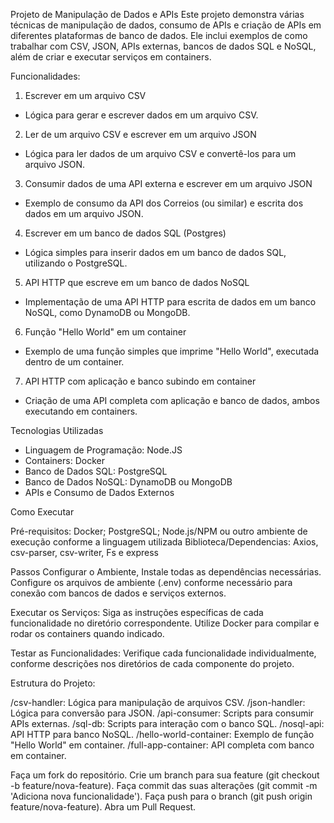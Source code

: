 Projeto de Manipulação de Dados e APIs
Este projeto demonstra várias técnicas de manipulação de dados, consumo de APIs e criação de APIs em diferentes plataformas de banco de dados. Ele inclui exemplos de como trabalhar com CSV, JSON, APIs externas, bancos de dados SQL e NoSQL, além de criar e executar serviços em containers.

Funcionalidades:

1. Escrever em um arquivo CSV
 - Lógica para gerar e escrever dados em um arquivo CSV.
2. Ler de um arquivo CSV e escrever em um arquivo JSON
 - Lógica para ler dados de um arquivo CSV e convertê-los para um arquivo JSON.
3. Consumir dados de uma API externa e escrever em um arquivo JSON
 - Exemplo de consumo da API dos Correios (ou similar) e escrita dos dados em um arquivo JSON.
4. Escrever em um banco de dados SQL (Postgres)
 - Lógica simples para inserir dados em um banco de dados SQL, utilizando o PostgreSQL.
5. API HTTP que escreve em um banco de dados NoSQL
 - Implementação de uma API HTTP para escrita de dados em um banco NoSQL, como DynamoDB ou MongoDB.
6. Função "Hello World" em um container
 - Exemplo de uma função simples que imprime "Hello World", executada dentro de um container.
7. API HTTP com aplicação e banco subindo em container
 - Criação de uma API completa com aplicação e banco de dados, ambos executando em containers.


Tecnologias Utilizadas

- Linguagem de Programação: Node.JS
- Containers: Docker
- Banco de Dados SQL: PostgreSQL
- Banco de Dados NoSQL: DynamoDB ou MongoDB
- APIs e Consumo de Dados Externos

  
Como Executar

Pré-requisitos: 
Docker;
PostgreSQL;
Node.js/NPM ou outro ambiente de execução conforme a linguagem utilizada
Biblioteca/Dependencias: Axios, csv-parser, csv-writer, Fs e express

Passos
Configurar o Ambiente, 
Instale todas as dependências necessárias.
Configure os arquivos de ambiente (.env) conforme necessário para conexão com bancos de dados e serviços externos.

Executar os Serviços:
Siga as instruções específicas de cada funcionalidade no diretório correspondente.
Utilize Docker para compilar e rodar os containers quando indicado.

Testar as Funcionalidades:
Verifique cada funcionalidade individualmente, conforme descrições nos diretórios de cada componente do projeto.

Estrutura do Projeto:

/csv-handler: Lógica para manipulação de arquivos CSV.
/json-handler: Lógica para conversão para JSON.
/api-consumer: Scripts para consumir APIs externas.
/sql-db: Scripts para interação com o banco SQL.
/nosql-api: API HTTP para banco NoSQL.
/hello-world-container: Exemplo de função "Hello World" em container.
/full-app-container: API completa com banco em container.


Faça um fork do repositório.
Crie um branch para sua feature (git checkout -b feature/nova-feature).
Faça commit das suas alterações (git commit -m 'Adiciona nova funcionalidade').
Faça push para o branch (git push origin feature/nova-feature).
Abra um Pull Request.
